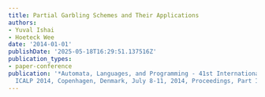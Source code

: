 ```yaml
---
title: Partial Garbling Schemes and Their Applications
authors:
- Yuval Ishai
- Hoeteck Wee
date: '2014-01-01'
publishDate: '2025-05-18T16:29:51.137516Z'
publication_types:
- paper-conference
publication: '*Automata, Languages, and Programming - 41st International Colloquium,
  ICALP 2014, Copenhagen, Denmark, July 8-11, 2014, Proceedings, Part I*'
---
```


